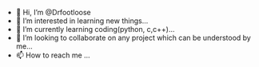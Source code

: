 - 👋 Hi, I’m @Drfootloose
- 👀 I’m interested in learning new things...
- 🌱 I’m currently learning coding(python, c,c++)...
- 💞️ I’m looking to collaborate on any project which can be understood by me...
- 📫 How to reach me ...

<!---
Drfootloose/Drfootloose is a ✨ special ✨ repository because its `README.md` (this file) appears on your GitHub profile.
You can click the Preview link to take a look at your changes.
--->
